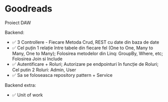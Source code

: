 # Goodreads
Proiect DAW

 Backend:
  -  ✅ 3 Controllere - Fiecare Metoda Crud, REST cu date din baza de date
  -  ✅ Cel puțin 1 relație între tabele din fiecare fel (One to One, Many to Many, One to Many); Folosirea metodelor din Linq: GroupBy, Where, etc; Folosirea Join si Include 
  -  ✅ Autentificare + Roluri; Autorizare pe endpointuri în funcție de Roluri; Cel putin 2 Roluri: Admin, User 
  -  ✅ Sa se foloseasca repository pattern + Service
   
Backend extra:
   -  ✅ Unit of work
